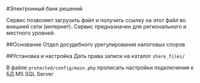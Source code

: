 #Электронный банк решений

Сервис позволяет загрузить файл и получить ссылку на этот файл во внешней сети (интернет).
Сервис предназначен для регионального и местного уровней.

##Основание
Отдел досудебного урегулирования налоговых споров

##Установка и настройка
Дать права записи на каталог `share_files/`

В файле `protected/config/main.php` прописать настройки подключения к БД MS SQL Server
